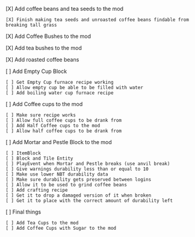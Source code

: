 [X] Add coffee beans and tea seeds to the mod
    
    [X] Finish making tea seeds and unroasted coffee beans findable from breaking tall grass

[X] Add Coffee Bushes to the mod

[X] Add tea bushes to the mod

[X] Add roasted coffee beans

[ ] Add Empty Cup Block

    [ ] Get Empty Cup furnace recipe working
    [ ] Allow empty cup be able to be filled with water
    [ ] Add boiling water cup furnace recipe
     
[ ] Add Coffee cups to the mod
    
    [ ] Make sure recipe works
    [ ] Allow full coffee cups to be drank from
    [ ] Add Half Coffee cups to the mod
    [ ] Allow half coffee cups to be drank from

[ ] Add Mortar and Pestle Block to the mod

    [ ] ItemBlock
    [ ] Block and Tile Entity
    [ ] PlayEvent when Mortar and Pestle breaks (use anvil break)
    [ ] Give warnings durability less than or equal to 10
    [ ] Make use lower NBT durability data
    [ ] Make sure durability gets preserved between logins
    [ ] Allow it to be used to grind coffee beans
    [ ] Add crafting recipe
    [ ] Get it to drop a damaged version of it when broken
    [ ] Get it to place with the correct amount of durability left

[ ] Final things
    
    [ ] Add Tea Cups to the mod
    [ ] Add Coffee Cups with Sugar to the mod